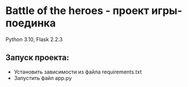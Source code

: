 # Battle of the heroes - проект игры-поединка
Python 3.10, Flask 2.2.3
## Запуск проекта:
* Установить зависимости из файла requirements.txt
* Запустить файл app.py
